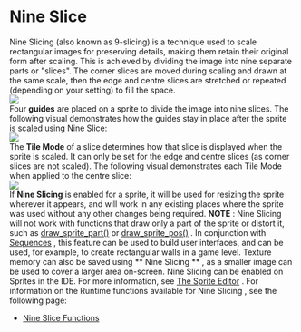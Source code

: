 # Nine Slice

Nine Slicing (also known as 9-slicing) is a technique used to scale
rectangular images for preserving details, making them retain their
original form after scaling. This is achieved by dividing the image into
nine separate parts or "slices". The corner slices are moved during
scaling and drawn at the same scale, then the edge and centre slices are
stretched or repeated (depending on your setting) to fill the space.  
![](https://gms.magecorn.com/Manual/assets/Images/Asset_Editors/Nine_Slice_0_Preview.png)  
Four **guides** are placed on a sprite to divide the image into nine
slices. The following visual demonstrates how the guides stay in place
after the sprite is scaled using Nine Slice:  
![](https://gms.magecorn.com/Manual/assets/Images/Asset_Editors/Nine_Slice_1_Guides.png)  
The **Tile Mode** of a slice determines how that slice is displayed when
the sprite is scaled. It can only be set for the edge and centre slices
(as corner slices are not scaled). The following visual demonstrates
each Tile Mode when applied to the centre slice:  
![](https://gms.magecorn.com/Manual/assets/Images/Asset_Editors/Nine_Slice_3_TileModes.png)  
If **Nine Slicing** is enabled for a sprite, it will be used for
resizing the sprite wherever it appears, and will work in any existing
places where the sprite was used without any other changes being
required. **NOTE** : Nine Slicing will not work with functions that draw
only a part of the sprite or distort it, such as
[draw_sprite_part()](../../GameMaker_Language/GML_Reference/Drawing/Sprites_And_Tiles/draw_sprite_part)
or
[draw_sprite_pos()](../../GameMaker_Language/GML_Reference/Drawing/Sprites_And_Tiles/draw_sprite_pos)
. In conjunction with [Sequences](../Sequences) , this feature can
be used to build user interfaces, and can be used, for example, to
create rectangular walls in a game level. Texture memory can also be
saved using ** Nine Slicing ** , as a smaller image can be used to cover
a larger area on-screen. Nine Slicing can be enabled on Sprites in the
IDE. For more information, see [The Sprite Editor](../Sprites) . For
information on the Runtime functions available for Nine Slicing , see
the following page:

-   [Nine Slice
    Functions](../../GameMaker_Language/GML_Reference/Asset_Management/Sprites/Nine_Slice_Functions)

